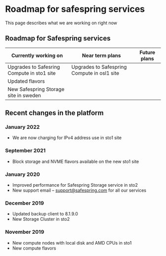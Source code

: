# Roadmap for safespring services

This page describes what we are working on right now

## Roadmap for Safespring services

| Currently working on       | Near term plans                   | Future plans                        |
|----------------------------|-----------------------------------|-------------------------------------|
| Upgrades to Safesring Compute in sto1 site | Upgrades to Safespring Compute in osl1 site   |         |
| Updated flavors                            |                                               |         |
| New Safespring Storage site in sweden      |                                               |         |

## Recent changes in the platform

### January 2022

* We are now charging for IPv4 address use in sto1 site


### September 2021

* Block storage and NVME flavors available on the new sto1 site
### January 2020

* Improved performance for Safespring Storage service in sto2
* New support email – support@safespring.com for all our services

### December 2019

* Updated backup client to 8.1.9.0
* New Storage Cluster in sto2

### November 2019

* New compute nodes with local disk and AMD CPUs in sto1
* New compute flavors
